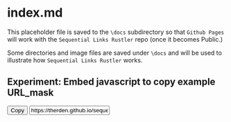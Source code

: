 # index.md

This placeholder file is saved to the `\docs` subdirectory so that `Github Pages` will work with the `Sequential Links Rustler` repo (once it becomes Public.)

Some directories and image files are saved under `\docs` and will be used to illustrate how `Sequential Links Rustler` works.

Experiment: Embed javascript to copy example URL_mask
----

<button onclick="copyEx1()">Copy</button>
<input type="text" value="https://therden.github.io/sequential-links-rustler/png_numbers/{5-0;-1}.png" onvalue="this.style.width = ((this.value.length + 1) * 8) + 'px';" id="Ex1">
<script>
function copyEx1() {
  var copyText = document.getElementById("Ex1");
  copyText.select();
  document.execCommand("copy");
}
</script>
